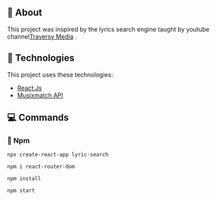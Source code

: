 <div id="about"> 

## :page_facing_up: About
This project was inspired by the lyrics search engine taught by youtube channel<a href="https://www.youtube.com/user/TechGuyWeb" target="_blank">Traversy Media</a> .
</div>

<div id="tecnologies"> 

## :rocket: Technologies
This project uses these technologies:
- [React.Js](https://pt-br.reactjs.org/)
- [Musixmatch API](https://developer.musixmatch.com/)
</div>

## :computer: Commands 
<div id="commands"> 

### :memo: Npm
```npm
npx create-react-app lyric-search
```
```npm
npm i react-router-dom
```
```npm
npm install
```
```npm
npm start
```
</div>
